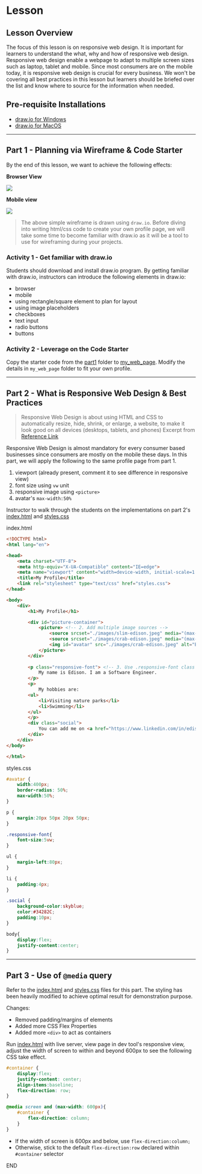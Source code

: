 # Lesson

## Lesson Overview

The focus of this lesson is on responsive web design. It is important for learners to understand the what, why and how of responsive web design. Responsive web design enable a webpage to adapt to multiple screen sizes such as laptop, tablet and mobile. Since most consumers are on the mobile today, it is responsive web design is crucial for every business. We won't be covering all best practices in this lesson but learners should be briefed over the list and know where to source for the information when needed.

## Pre-requisite Installations

- [draw.io for Windows](https://apps.microsoft.com/store/detail/drawio-diagrams/9MVVSZK43QQW?hl=en-us&gl=us)
- [draw.io for MacOS](https://formulae.brew.sh/cask/drawio)

---

## Part 1 - Planning via Wireframe & Code Starter

By the end of this lesson, we want to achieve the following effects:

**Browser View**

<img src="./assets/browser.png" />

**Mobile view**

<img src="./assets/mobile.png" />

> The above simple wireframe is drawn using `draw.io`. Before diving into writing html/css code to create your own profile page, we will take some time to become familiar with draw.io as it will be a tool to use for wireframing during your projects.

### Activity 1 - Get familiar with draw.io

Students should download and install draw.io program. By getting familiar with draw.io, instructors can introduce the following elements in draw.io:

- browser
- mobile
- using rectangle/square element to plan for layout
- using image placeholders
- checkboxes
- text input
- radio buttons
- buttons

### Activity 2 - Leverage on the Code Starter

Copy the starter code from the [part1](./src/lesson/part1) folder to [my_web_page](./src/my_web_page/). Modify the details in `my_web_page` folder to fit your own profile.

---

## Part 2 - What is Responsive Web Design & Best Practices

> Responsive Web Design is about using HTML and CSS to automatically resize, hide, shrink, or enlarge, a website, to make it look good on all devices (desktops, tablets, and phones)
> Excerpt from [Reference Link](https://www.w3schools.com/html/html_responsive.asp)

Responsive Web Design is almost mandatory for every consumer based businesses since consumers are mostly on the mobile these days. In this part, we will apply the following to the same profile page from part 1. 

1. viewport (already present, comment it to see difference in responsive view)
1. font size using `vw` unit
1. responsive image using `<picture>`
1. avatar's `max-width:50%`

Instructor to walk through the students on the implementations on part 2's [index.html](./src/lesson/part2/index.html) and [styles.css](./src/lesson/part2/styles.css)

index.html
```html
<!DOCTYPE html>
<html lang="en">

<head>
    <meta charset="UTF-8">
    <meta http-equiv="X-UA-Compatible" content="IE=edge">
    <meta name="viewport" content="width=device-width, initial-scale=1.0"> <!-- 1. Comment and Uncomment and view on responsive dev tool view-->
    <title>My Profile</title>
    <link rel="stylesheet" type="text/css" href="styles.css">
</head>

<body>
    <div> 
        <h1>My Profile</h1>

        <div id="picture-container">
            <picture> <!-- 2. Add multiple image sources -->
                <source srcset="./images/slim-edison.jpeg" media="(max-width: 600px)">
                <source srcset="./images/crab-edison.jpeg" media="(max-width: 1500px)">
                <img id="avatar" src="./images/crab-edison.jpeg" alt="Edison">
            </picture>
        </div>
        
        <p class="responsive-font"> <!-- 3. Use .responsive-font class in styles.css -->
            My name is Edison. I am a Software Engineer.
        </p>
        <p>
            My hobbies are:
        <ul>
            <li>Visiting nature parks</li>
            <li>Swimming</li>
        </ul>
        </p>
        <div class="social">
            You can add me on <a href="https://www.linkedin.com/in/edisonzsq/">LinkedIn</a>
        </div>
    </div>
</body>

</html>
```

styles.css
```css
#avatar {
    width:400px;
    border-radius: 50%;
    max-width:50%; 
}

p {
    margin:20px 50px 20px 50px;
}

.responsive-font{
    font-size:5vw;
}

ul {
    margin-left:80px;
}

li {
    padding:4px;
}

.social {
    background-color:skyblue;
    color:#34282C;
    padding:10px;
}

body{
    display:flex;
    justify-content:center;
}
```

---

## Part 3 - Use of `@media` query

Refer to the [index.html](./src/lesson/part3/index.html) and [styles.css](./src/lesson/part3/styles.css) files for this part. The styling has been heavily modified to achieve optimal result for demonstration purpose.

Changes:
- Removed padding/margins of elements
- Added more CSS Flex Properties
- Added more `<div>` to act as containers

Run [index.html](./src/lesson/part3/index.html) with live server, view page in dev tool's responsive view, adjust the width of screen to within and beyond 600px to see the following CSS take effect.


```css
#container {
    display:flex;
    justify-content: center;
    align-items:baseline;
    flex-direction: row;
}

@media screen and (max-width: 600px){
    #container {
        flex-direction: column;
    }
}
```

- If the width of screen is 600px and below, use `flex-direction:column;`
- Otherwise, stick to the default `flex-direction:row` declared within `#container` selector 

END